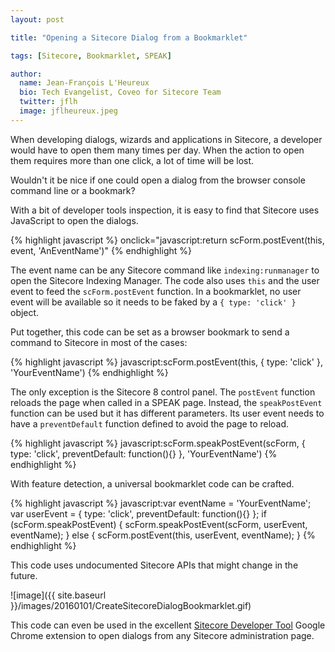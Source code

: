 ```yaml
---
layout: post

title: "Opening a Sitecore Dialog from a Bookmarklet"

tags: [Sitecore, Bookmarklet, SPEAK]

author:
  name: Jean-François L'Heureux
  bio: Tech Evangelist, Coveo for Sitecore Team
  twitter: jflh
  image: jflheureux.jpeg
---
```


When developing dialogs, wizards and applications in Sitecore, a developer would have to open them many times per day. When the action to open them requires more than one click, a lot of time will be lost.

Wouldn't it be nice if one could open a dialog from the browser console command line or a bookmark?

<!-- more -->

With a bit of developer tools inspection, it is easy to find that Sitecore uses JavaScript to open the dialogs.

{% highlight javascript %}
onclick="javascript:return scForm.postEvent(this, event, 'AnEventName')"
{% endhighlight %}

The event name can be any Sitecore command like `indexing:runmanager` to open the Sitecore Indexing Manager. The code also uses `this` and the user event to feed the `scForm.postEvent` function. In a bookmarklet, no user event will be available so it needs to be faked by a `{ type: 'click' }` object.

Put together, this code can be set as a browser bookmark to send a command to Sitecore in most of the cases:

{% highlight javascript %}
javascript:scForm.postEvent(this, { type: 'click' }, 'YourEventName')
{% endhighlight %}

The only exception is the Sitecore 8 control panel. The `postEvent` function reloads the page when called in a SPEAK page. Instead, the `speakPostEvent` function can be used but it has different parameters. Its user event needs to have a `preventDefault` function defined to avoid the page to reload.

{% highlight javascript %}
javascript:scForm.speakPostEvent(scForm, { type: 'click', preventDefault: function(){} }, 'YourEventName')
{% endhighlight %}

With feature detection, a universal bookmarklet code can be crafted.

{% highlight javascript %}
javascript:var eventName = 'YourEventName'; var userEvent = { type: 'click', preventDefault: function(){} }; if (scForm.speakPostEvent) { scForm.speakPostEvent(scForm, userEvent, eventName); } else { scForm.postEvent(this, userEvent, eventName); }
{% endhighlight %}

This code uses undocumented Sitecore APIs that might change in the future.

![image]({{ site.baseurl }}/images/20160101/CreateSitecoreDialogBookmarklet.gif)

This code can even be used in the excellent [Sitecore Developer Tool](https://chrome.google.com/webstore/detail/sitecore-developer-tool/cmbppbejihcnbngefandoljljdppnlda) Google Chrome extension to open dialogs from any Sitecore administration page.